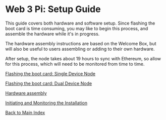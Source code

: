# Web 3 Pi: Setup Guide

This guide covers both hardware and software setup. Since flashing the boot card is time consuming, you may like to begin this process, and assemble the hardware while it's in progress.

The hardware assembly instructions are based on the Welcome Box, but will also be useful to users assembling or adding to their own hardware.

After setup, the node takes about 19 hours to sync with Ethereum, so allow for this process, which will need to be monitored from time to time.

[Flashing the boot card: Single Device Node](./software-single.md)

[Flashing the boot card: Dual Device Node](./software-dual.md)

[Hardware assembly](./hardware.md)

[Initiating and Monitoring the Installation](./monitoring-installation.md)

[Back to Main Index](../index.md)